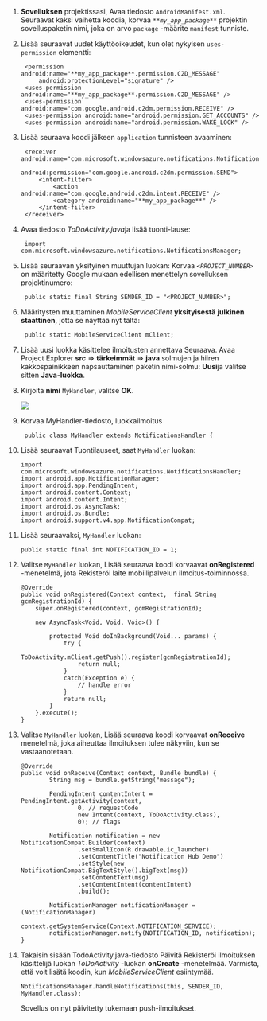 1. **Sovelluksen** projektissasi, Avaa tiedosto `AndroidManifest.xml`. Seuraavat kaksi vaihetta koodia, korvaa _`**my_app_package**`_ projektin sovelluspaketin nimi, joka on arvo `package` -määrite `manifest` tunniste.

2. Lisää seuraavat uudet käyttöoikeudet, kun olet nykyisen `uses-permission` elementti:

        <permission android:name="**my_app_package**.permission.C2D_MESSAGE"
            android:protectionLevel="signature" />
        <uses-permission android:name="**my_app_package**.permission.C2D_MESSAGE" />
        <uses-permission android:name="com.google.android.c2dm.permission.RECEIVE" />
        <uses-permission android:name="android.permission.GET_ACCOUNTS" />
        <uses-permission android:name="android.permission.WAKE_LOCK" />

3. Lisää seuraava koodi jälkeen `application` tunnisteen avaaminen:

        <receiver android:name="com.microsoft.windowsazure.notifications.NotificationsBroadcastReceiver"
                                        android:permission="com.google.android.c2dm.permission.SEND">
            <intent-filter>
                <action android:name="com.google.android.c2dm.intent.RECEIVE" />
                <category android:name="**my_app_package**" />
            </intent-filter>
        </receiver>


4. Avaa tiedosto *ToDoActivity.java*ja lisää tuonti-lause:

        import com.microsoft.windowsazure.notifications.NotificationsManager;


5. Lisää seuraavan yksityinen muuttujan luokan: Korvaa _`<PROJECT_NUMBER>`_ on määritetty Google mukaan edellisen menettelyn sovelluksen projektinumero:

        public static final String SENDER_ID = "<PROJECT_NUMBER>";

6. Määritysten muuttaminen *MobileServiceClient* **yksityisestä** **julkinen staattinen**, jotta se näyttää nyt tältä:

        public static MobileServiceClient mClient;

7. Lisää uusi luokka käsittelee ilmoitusten annettava Seuraava. Avaa Project Explorer **src** => **tärkeimmät** => **java** solmujen ja hiiren kakkospainikkeen napsauttaminen paketin nimi-solmu: **Uusi**ja valitse sitten **Java-luokka**.

8. Kirjoita **nimi** `MyHandler`, valitse **OK**.


    ![](./media/app-service-mobile-android-configure-push/android-studio-create-class.png)


9. Korvaa MyHandler-tiedosto, luokkailmoitus

        public class MyHandler extends NotificationsHandler {


10. Lisää seuraavat Tuontilauseet, saat `MyHandler` luokan:

        import com.microsoft.windowsazure.notifications.NotificationsHandler;
        import android.app.NotificationManager;
        import android.app.PendingIntent;
        import android.content.Context;
        import android.content.Intent;
        import android.os.AsyncTask;
        import android.os.Bundle;
        import android.support.v4.app.NotificationCompat;


11. Lisää seuraavaksi, `MyHandler` luokan:

        public static final int NOTIFICATION_ID = 1;


12. Valitse `MyHandler` luokan, Lisää seuraava koodi korvaavat **onRegistered** -menetelmä, jota Rekisteröi laite mobiilipalvelun ilmoitus-toiminnossa.

        @Override
        public void onRegistered(Context context,  final String gcmRegistrationId) {
            super.onRegistered(context, gcmRegistrationId);

            new AsyncTask<Void, Void, Void>() {

                protected Void doInBackground(Void... params) {
                    try {
                        ToDoActivity.mClient.getPush().register(gcmRegistrationId);
                        return null;
                    }
                    catch(Exception e) {
                        // handle error             
                    }
                    return null;            
                }
            }.execute();
        }


13. Valitse `MyHandler` luokan, Lisää seuraava koodi korvaavat **onReceive** menetelmä, joka aiheuttaa ilmoituksen tulee näkyviin, kun se vastaanotetaan.

        @Override
        public void onReceive(Context context, Bundle bundle) {
                String msg = bundle.getString("message");

                PendingIntent contentIntent = PendingIntent.getActivity(context,
                        0, // requestCode
                        new Intent(context, ToDoActivity.class),
                        0); // flags

                Notification notification = new NotificationCompat.Builder(context)
                        .setSmallIcon(R.drawable.ic_launcher)
                        .setContentTitle("Notification Hub Demo")
                        .setStyle(new NotificationCompat.BigTextStyle().bigText(msg))
                        .setContentText(msg)
                        .setContentIntent(contentIntent)
                        .build();

                NotificationManager notificationManager = (NotificationManager)
                        context.getSystemService(Context.NOTIFICATION_SERVICE);
                notificationManager.notify(NOTIFICATION_ID, notification);
        }


14. Takaisin sisään TodoActivity.java-tiedosto Päivitä Rekisteröi ilmoituksen käsittelijä luokan *ToDoActivity* -luokan **onCreate** -menetelmää. Varmista, että voit lisätä koodin, kun *MobileServiceClient* esiintymää.


        NotificationsManager.handleNotifications(this, SENDER_ID, MyHandler.class);

    Sovellus on nyt päivitetty tukemaan push-ilmoitukset.
